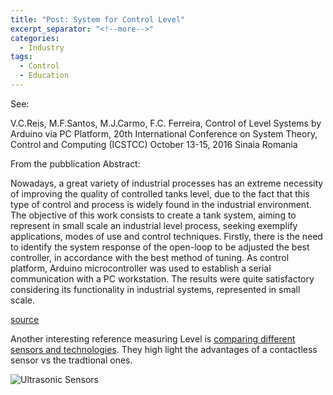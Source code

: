 ```yaml
---
title: "Post: System for Control Level"
excerpt_separator: "<!--more-->"
categories:
  - Industry
tags:
  - Control
  - Education
---
```


See:

V.C.Reis, M.F.Santos, M.J.Carmo, F.C. Ferreira, Control of Level Systems by Arduino via PC Platform, 20th International Conference on System Theory, Control and Computing (ICSTCC) October 13-15, 2016 Sinaia Romania


From the pubblication Abstract:

Nowadays, a great variety of industrial processes has an extreme necessity of improving the quality of controlled tanks level, due to the fact that this type of control and process is widely found in the industrial environment. The objective of this work consists to create a tank system, aiming to represent in small scale an industrial level process, seeking exemplify applications, modes of use and control techniques. Firstly, there is the need to identify the system response of the open-loop to be adjusted the best controller, in accordance with the best method of tuning. As control platform, Arduino microcontroller was used to establish a serial communication with a PC workstation. The results were quite satisfactory considering its functionality in industrial systems, represented in small scale. 

[source](https://ieeexplore.ieee.org/document/7790674://docs/articles/)


Another interesting reference measuring Level is [comparing different sensors and technologies](https://ettron.com/water-level-indicator-project-controller-using-ultrasonic-sensor-arduino/). 
They high light the advantages of a contactless sensor vs the tradtional ones.

![Ultrasonic Sensors](https://ettron.com/wp-content/uploads/2019/09/Simple-arduino-connection-with-Hc-SR04-Ultrasonic-distance-sensor.png)






